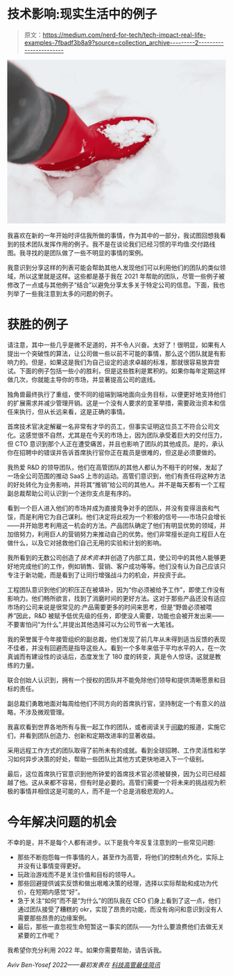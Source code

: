 # 技术影响:现实生活中的例子

> 原文：<https://medium.com/nerd-for-tech/tech-impact-real-life-examples-7fbadf3b8a9?source=collection_archive---------2----------------------->

![](img/ec186327135dd765a65d56956f6e94e2.png)

我喜欢在新的一年开始时评估我所做的事情，作为其中的一部分，我试图回想我看到的技术团队发挥作用的例子。我不是在谈论我们已经习惯的平均值:交付路线图。我寻找的是团队做了一些不明显的事情的案例。

我意识到分享这样的列表可能会帮助其他人发现他们可以利用他们的团队的类似领域，所以这里就是这样。这些都是基于我在 2021 年帮助的团队，尽管一些例子被修改了一点或与其他例子“结合”以避免分享太多关于特定公司的信息。下面，我也列举了一些我注意到太多的问题的例子。

# 获胜的例子

请注意，其中一些几乎是微不足道的，并不令人兴奋。太好了！很明显，如果有人提出一个突破性的算法，让公司做一些以前不可能的事情，那么这个团队就是有影响力的。但是，如果这是我们为自己设定的追求卓越的标准，那就很容易放弃尝试。下面的例子包括一些小的胜利，但是这些胜利是累积的。如果你每年定期这样做几次，你就能主导你的市场，并显著提高公司的底线。

独角兽最终执行了重组，使不同的组端到端地面向业务目标，以便更好地支持他们的扩展需求并减少管理开销。这是一个没有人要求的变革举措，需要政治资本和信任来执行，但从长远来看，这是正确的事情。

首席技术官决定解雇一名非常有才华的员工，但事实证明这位员工不符合公司文化。这感觉很不自然，尤其是在今天的市场上，因为团队承受着巨大的交付压力，但 CTO 意识到那个人正在遭受痛苦，并且也影响了团队的其他成员。是的，承认你在招聘中的错误并告诉首席执行官你正在裁员是很难的，但这是必须要做的。

我热爱 R&D 的领导团队，他们在高管团队的其他人都认为不相干的时候，发起了一场全公司范围的推动 SaaS 上市的运动。高管们意识到，他们有责任将这种方法的好处转化为业务影响，并将其“推销”给公司的其他人。并不是每天都有一个工程副总裁帮助公司认识到一个迷你支点是有序的。

看到一个巨人进入他们的市场并成为直接竞争对手的团队，并没有变得沮丧和气馁，而是利用它为自己谋利。他们决定将此视为一个积极的信号——市场只会增长——并开始思考利用这一机会的方法。产品团队确定了他们有明显优势的领域，并加倍努力，利用巨人的营销努力来推动自己的优势。他们非常擅长逆向工程巨人在做什么，以及它对拯救他们自己无用的实验和计划的影响。

我所看到的无数公司创造了*技术资本*并创造了内部工具，使公司中的其他人能够更好地完成他们的工作，例如销售、营销、客户成功等等。他们没有认为自己应该只专注于新功能，而是看到了让同行增强战斗力的机会，并投资于此。

工程团队意识到他们的积压正在被填补，因为“你必须被给予工作”，即使工作没有影响力。他们畅所欲言，找到了消磨时间的更好方法。这对于那些产品还没有适应市场的公司来说是很常见的:产品需要更多的时间来思考，但是“野兽必须被喂养”因此，R&D 被赋予低优先级的任务，即使没人需要，功能也会被开发出来——不要害怕问“为什么”,并提出其他选择可以为公司节省一大笔钱。

我的荣誉属于今年接管组织的副总裁，他们发现了前几年从未得到适当反馈的表现不佳者，并没有回避而是指导这些人。看到一个多年来低于平均水平的人，在一次真诚而有建设性的谈话后，态度发生了 180 度的转变，真是令人惊讶。这就是教练的力量。

联合创始人认识到，拥有一个授权的团队并不能免除他们领导和提供清晰愿景和目标的责任。

副总裁们勇敢地面对每周给他们不同方向的首席执行官，坚持制定一个有意义的战略，不涉及微观管理。

我喜欢看到世界各地所有与我一起工作的团队，或者阅读关于[间歇](https://techexecutiveoperatingsystem.com)的报道，实施它们，并看到团队创造力、创新和定期改进率的显著收益。

采用远程工作方式的团队取得了前所未有的成就。看到全球招聘、工作灵活性和学习如何异步决策的好处，帮助一些团队比其他方式更快地进入下一个级别。

最后，这位首席执行官意识到他所钟爱的首席技术官必须被替换，因为公司已经超越了他。这从来都不容易，但有时是必要的。高管们需要一个将未来的挑战视为积极的事情并相信这是可能的人，而不是一个总是消极悲观的人。

# 今年解决问题的机会

不幸的是，并不是每个人都有进步。以下是我今年反复注意到的一些常见问题:

*   那些不断抱怨每一件事情的人，甚至作为高管，将他们的控制点外化，实际上并没有让事情变得更好。
*   玩政治游戏而不是关注价值和目标的领导人。
*   那些回避提供诚实反馈和做出艰难决策的经理，选择以实际帮助和成功为代价，在短期内感觉“好”。
*   急于关注“如何”而不是“为什么”的团队我在 CEO 们身上看到了这一点，他们通过团队接受了糟糕的 okr，实现了昂贵的功能，而没有询问和意识到没有人需要那些昂贵的边缘案例。
*   最后，那些一直忽视生命短暂这一事实的团队——为什么要浪费他们去做无关紧要的工作呢？

我希望你充分利用 2022 年。如果你需要帮助，请告诉我。

*Aviv Ben-Yosef 2022——最初发表在* [*科技高管最佳简讯*](https://avivbenyosef.com/newsletter/)